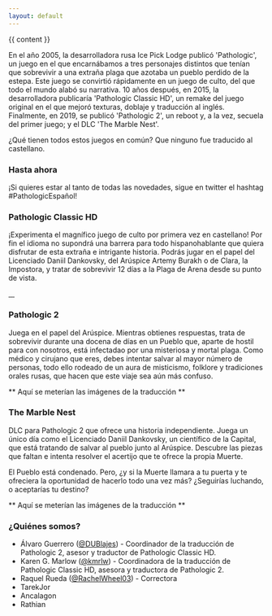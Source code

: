 ```yaml
---
layout: default
---
```


{{ content }}

En el año 2005, la desarrolladora rusa Ice Pick Lodge publicó 'Pathologic', un juego en el que encarnábamos a tres personajes distintos que tenían que sobrevivir a una extraña plaga que azotaba un pueblo perdido de la estepa. Este juego se convirtió rápidamente en un juego de culto, del que todo el mundo alabó su narrativa. 10 años después, en 2015, la desarrolladora publicaría 'Pathologic Classic HD', un remake del juego original en el que mejoró texturas, doblaje y traducción al inglés. Finalmente, en 2019, se publicó 'Pathologic 2', un reboot y, a la vez, secuela del primer juego; y el DLC 'The Marble Nest'.

¿Qué tienen todos estos juegos en común? Que ninguno fue traducido al castellano.

### Hasta ahora 

¡Si quieres estar al tanto de todas las novedades, sigue en twitter el hashtag #PathologicEspañol!

### Pathologic Classic HD
¡Experimenta el magnífico juego de culto por primera vez en castellano! Por fin el idioma no supondrá una barrera para todo hispanohablante que quiera disfrutar de esta extraña e intrigante historia. 
Podrás jugar en el papel del Licenciado Daniil Dankovsky, del Arúspice Artemy Burakh o de Clara, la Impostora, y tratar de sobrevivir 12 días a la Plaga de Arena desde su punto de vista.

<a href="{{ site.url }}/screenshots/p1_1.png" data-fancybox="gallery">
	<img src="{{ site.url }}/screenshots/thumbnails/p1_1.png" class="img-fluid" alt="" />
</a>

<a href="{{ site.url }}/screenshots/p1_2.png" data-fancybox="gallery">
	<img src="{{ site.url }}/screenshots/thumbnails/p1_2.png" class="img-fluid" alt="" />
</a>

<a href="{{ site.url }}/screenshots/p1_3.png" data-fancybox="gallery">
	<img src="{{ site.url }}/screenshots/thumbnails/p1_3.png" class="img-fluid" alt="" />
</a>

<a href="{{ site.url }}/screenshots/p1_4.png" data-fancybox="gallery">
	<img src="{{ site.url }}/screenshots/thumbnails/p1_4.png" class="img-fluid" alt="" />
</a>

### Pathologic 2
Juega en el papel del Arúspice. Mientras obtienes respuestas, trata de sobrevivir durante una docena de días en un Pueblo que, aparte de hostil para con nosotros, está infectadao por una misteriosa y mortal plaga. Como médico y cirujano que eres, debes intentar salvar al mayor número de personas, todo ello rodeado de un aura de misticismo, folklore y tradiciones orales rusas, que hacen que este viaje sea aún más confuso.

** Aquí se meterían las imágenes de la traducción ** 

### The Marble Nest
DLC para Pathologic 2 que ofrece una historia independiente. Juega un único día como el Licenciado Daniil Dankovsky, un científico de la Capital, que está tratando de salvar al pueblo junto al Arúspice. Descubre las piezas que faltan e intenta resolver el acertijo que te ofrece la propia Muerte.

El Pueblo está condenado. Pero, ¿y si la Muerte llamara a tu puerta y te ofreciera la oportunidad de hacerlo todo una vez más? ¿Seguirías luchando, o aceptarías tu destino?

** Aquí se meterían las imágenes de la traducción ** 

### ¿Quiénes somos?

* Álvaro Guerrero ([@DUBlajes](https://twitter.com/DUBlajes)) - Coordinador de la traducción de Pathologic 2, asesor y traductor de Pathologic Classic HD.
* Karen G. Marlow ([@kmrlw](https://twitter.com/kmrlw)) - Coordinadora de la traducción de Pathologic Classic HD, asesora y traductora de Pathologic 2.
* Raquel Rueda ([@RachelWheel03](https://twitter.com/RachelWheel03)) - Correctora
* TarekJor
* Ancalagon
* Rathian



